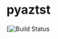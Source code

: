 # pyaztst

[![Build Status](https://azetest01.visualstudio.com/_apis/public/build/definitions/f3d6a0c9-a861-45c4-99ad-5328c5299f8e/1/badge)
